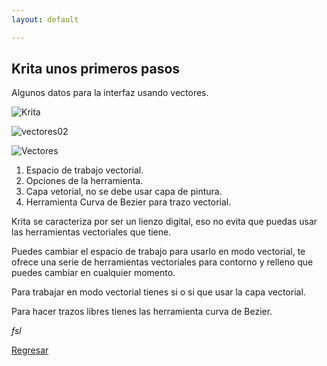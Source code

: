 ```yaml
---
layout: default

---
```


## Krita unos primeros pasos

Algunos datos para la interfaz usando vectores.


![Krita](https://upload.wikimedia.org/wikipedia/commons/1/15/Krita_5.0.0_screenshot.png)

![vectores02](https://i.imgur.com/C11VUHA.jpg)

![Vectores](https://imgur.com/C11VUHA.jpg)

1. Espacio de trabajo vectorial.
2. Opciones de la herramienta.
3. Capa vetorial, no se debe usar capa de pintura.
4. Herramienta Curva de Bezier para trazo vectorial.

Krita se caracteriza por ser un lienzo digital, eso no evita que puedas usar las herramientas vectoriales que tiene.

Puedes cambiar el espacio de trabajo para usarlo en modo vectorial, te ofrece una serie de herramientas vectoriales para contorno y relleno que puedes cambiar en cualquier momento.

Para trabajar en modo vectorial tienes si o si que usar la capa vectorial.

Para hacer trazos libres tienes las herramienta curva de Bezier.

_fsl_

[Regresar](./)
